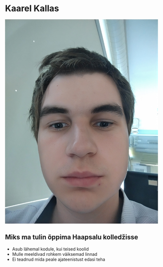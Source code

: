 
# Kaarel Kallas
![kaarel](kaarel.jpg)
## Miks ma tulin õppima Haapsalu kolledžisse

   - Asub lähemal kodule, kui teised koolid
   - Mulle meeldivad rohkem väiksemad linnad
   - Ei teadnud mida peale ajateenistust edasi teha
